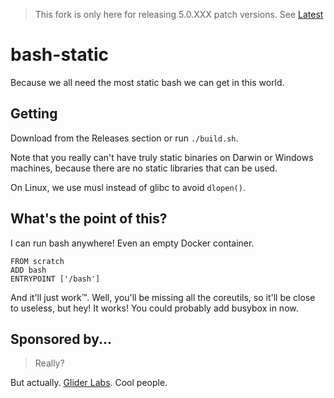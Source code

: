 > This fork is only here for releasing 5.0.XXX patch versions.
> See [Latest](../../releases/latest)

# bash-static

Because we all need the most static bash we can get in this world.

## Getting
Download from the Releases section or run `./build.sh`.

Note that you really can't have truly static binaries on Darwin or
Windows machines, because there are no static libraries that can be used.

On Linux, we use musl instead of glibc to avoid `dlopen()`.

## What's the point of this?
I can run bash anywhere! Even an empty Docker container.

```
FROM scratch
ADD bash
ENTRYPOINT ['/bash']
```

And it'll just work&trade;. Well, you'll be missing all the coreutils, so
it'll be close to useless, but hey! It works! You could probably add busybox
in now.

## Sponsored by...
> Really?

But actually. [Glider Labs](http://gliderlabs.com/). Cool people.
